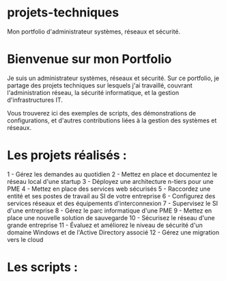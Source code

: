 # projets-techniques
Mon portfolio d'administrateur systèmes, réseaux et sécurité.

# Bienvenue sur mon Portfolio

Je suis un administrateur systèmes, réseaux et sécurité. Sur ce portfolio, je partage des projets techniques sur lesquels j'ai travaillé, couvrant l'administration réseau, la sécurité informatique, et la gestion d'infrastructures IT.

Vous trouverez ici des exemples de scripts, des démonstrations de configurations, et d'autres contributions liées à la gestion des systèmes et réseaux.

# Les projets réalisés :

1 - Gérez les demandes au quotidien
2 - Mettez en place et documentez le réseau local d'une startup
3 - Déployez une architecture n-tiers pour une PME
4 - Mettez en place des services web sécurisés
5 - Raccordez une entité et ses postes de travail au SI de votre entreprise
6 - Configurez des services réseaux et des équipements d'interconnexion
7 - Supervisez le SI d'une entreprise
8 - Gérez le parc informatique d'une PME
9 - Mettez en place une nouvelle solution de sauvegarde
10 - Sécurisez le réseau d'une grande entreprise
11 - Évaluez et améliorez le niveau de sécurité d'un domaine Windows et de l'Active Directory associé
12 - Gérez une migration vers le cloud

# Les scripts :
